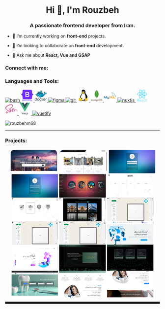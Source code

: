 <h1 align="center">Hi 👋, I'm Rouzbeh</h1>
<h3 align="center">A passionate frontend developer from Iran.</h3>

- 🔭 I’m currently working on **front-end** projects.

- 👯 I’m looking to collaborate on **front-end** development.

- 💬 Ask me about **React, Vue and GSAP**

<h3 align="left">Connect with me:</h3>
<p align="left">
</p>

<h3 align="left">Languages and Tools:</h3>
<p align="left"> <a href="https://www.gnu.org/software/bash/" target="_blank" rel="noreferrer"> <img src="https://www.vectorlogo.zone/logos/gnu_bash/gnu_bash-icon.svg" alt="bash" width="40" height="40"/> </a> <a href="https://getbootstrap.com" target="_blank" rel="noreferrer"> <img src="https://raw.githubusercontent.com/devicons/devicon/master/icons/bootstrap/bootstrap-plain-wordmark.svg" alt="bootstrap" width="40" height="40"/> </a> <a href="https://www.docker.com/" target="_blank" rel="noreferrer"> <img src="https://raw.githubusercontent.com/devicons/devicon/master/icons/docker/docker-original-wordmark.svg" alt="docker" width="40" height="40"/> </a> <a href="https://www.figma.com/" target="_blank" rel="noreferrer"> <img src="https://www.vectorlogo.zone/logos/figma/figma-icon.svg" alt="figma" width="40" height="40"/> </a> <a href="https://git-scm.com/" target="_blank" rel="noreferrer"> <img src="https://www.vectorlogo.zone/logos/git-scm/git-scm-icon.svg" alt="git" width="40" height="40"/> </a> <a href="https://www.linux.org/" target="_blank" rel="noreferrer"> <img src="https://raw.githubusercontent.com/devicons/devicon/master/icons/linux/linux-original.svg" alt="linux" width="40" height="40"/> </a> <a href="https://www.mongodb.com/" target="_blank" rel="noreferrer"> <img src="https://raw.githubusercontent.com/devicons/devicon/master/icons/mongodb/mongodb-original-wordmark.svg" alt="mongodb" width="40" height="40"/> </a> <a href="https://www.mysql.com/" target="_blank" rel="noreferrer"> <img src="https://raw.githubusercontent.com/devicons/devicon/master/icons/mysql/mysql-original-wordmark.svg" alt="mysql" width="40" height="40"/> </a> <a href="https://nuxtjs.org/" target="_blank" rel="noreferrer"> <img src="https://www.vectorlogo.zone/logos/nuxtjs/nuxtjs-icon.svg" alt="nuxtjs" width="40" height="40"/> </a> <a href="https://reactjs.org/" target="_blank" rel="noreferrer"> <img src="https://raw.githubusercontent.com/devicons/devicon/master/icons/react/react-original-wordmark.svg" alt="react" width="40" height="40"/> </a> <a href="https://sass-lang.com" target="_blank" rel="noreferrer"> <img src="https://raw.githubusercontent.com/devicons/devicon/master/icons/sass/sass-original.svg" alt="sass" width="40" height="40"/> </a> <a href="https://vuejs.org/" target="_blank" rel="noreferrer"> <img src="https://raw.githubusercontent.com/devicons/devicon/master/icons/vuejs/vuejs-original-wordmark.svg" alt="vuejs" width="40" height="40"/> </a> <a href="https://vuetifyjs.com/en/" target="_blank" rel="noreferrer"> <img src="https://bestofjs.org/logos/vuetify.svg" alt="vuetify" width="40" height="40"/> </a> </p>

<p><img align="center" src="https://github-readme-stats.vercel.app/api/top-langs?username=rouzbehm68&show_icons=true&locale=en&layout=compact" alt="rouzbehm68" /></p>
<hr>
<h3 align="left">Projects: </h3>

<div align="center">
  <img align="center" style="width: 30%;border-radius:14px;padding: 3px;" src="https://github.com/rouzbehm68/rouzbehm68/blob/main/Screenshot%202024-04-07%20173327.png?raw=true" alt="rouzbehm68" />
  <img align="center" style="width: 30%;border-radius:14px;padding: 3px;" src="https://github.com/rouzbehm68/rouzbehm68/blob/main/Screenshot%202024-04-07%20173413.png?raw=true" alt="rouzbehm68" />
  <img align="center" style="width: 30%;" src="https://github.com/rouzbehm68/rouzbehm68/blob/main/Screenshot%202024-04-07%20173520.png?raw=true" />
  <img align="center" style="width: 30%;" src="https://github.com/rouzbehm68/rouzbehm68/blob/main/Screenshot%202024-04-07%20173542.png?raw=true" alt="rouzbehm68" />
  <img align="center" style="width: 30%;" src="https://github.com/rouzbehm68/rouzbehm68/blob/main/Screenshot%202024-04-07%20173643.png?raw=true" alt="rouzbehm68" />
  <img align="center" style="width: 30%;" src="https://github.com/rouzbehm68/rouzbehm68/blob/main/Screenshot%202024-04-07%20173900.png?raw=true" alt="rouzbehm68" />
  <img align="center" style="width: 30%;" src="https://github.com/rouzbehm68/rouzbehm68/blob/main/Screenshot%202024-04-07%20173947.png?raw=true" alt="rouzbehm68" />
  <img align="center" style="width: 30%;" src="https://github.com/rouzbehm68/rouzbehm68/blob/main/Screenshot%202024-04-07%20174115.png?raw=true" alt="rouzbehm68" />
  <img align="center" style="width: 30%;" src="https://github.com/rouzbehm68/rouzbehm68/blob/main/Screenshot%202024-04-07%20174329.png?raw=true" alt="rouzbehm68" />
  <img align="center" style="width: 30%;" src="https://github.com/rouzbehm68/rouzbehm68/blob/main/Screenshot%202024-04-07%20174329.png?raw=true" alt="rouzbehm68" />
  <img align="center" style="width: 30%;" src="https://github.com/rouzbehm68/rouzbehm68/blob/main/Screenshot%202024-04-07%20174329.png?raw=true" alt="rouzbehm68" />
  <img align="center" style="width: 30%;" src="https://github.com/rouzbehm68/rouzbehm68/blob/main/Screenshot%202024-04-07%20175244.png?raw=true" alt="rouzbehm68" />
  <img align="center" style="width: 30%;" src="https://github.com/rouzbehm68/rouzbehm68/blob/main/Screenshot%202024-04-07%20180050.png?raw=true" alt="rouzbehm68" />
  <img align="center" style="width: 30%;" src="https://github.com/rouzbehm68/rouzbehm68/blob/main/Screenshot%202024-08-26%20023935.png?raw=true" alt="rouzbehm68" />
  <img align="center" style="width: 30%;" src="https://github.com/rouzbehm68/rouzbehm68/blob/main/Screenshot%202024-08-26%20024003.png?raw=true" alt="rouzbehm68" />
  <img align="center" style="width: 30%;" src="https://github.com/rouzbehm68/rouzbehm68/blob/main/dentis%20(2).png?raw=true" alt="rouzbehm68" />
  <img align="center" style="width: 30%;" src="https://github.com/rouzbehm68/rouzbehm68/blob/main/dentis%20(3).png?raw=true" alt="rouzbehm68" />
  <img align="center" style="width: 30%;" src="https://github.com/rouzbehm68/rouzbehm68/blob/main/dentis%20(1).png?raw=true" alt="rouzbehm68" />

</div>

<hr style="border: dotted;">

